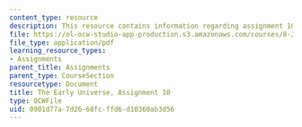 ```yaml
---
content_type: resource
description: This resource contains information regarding assignment 10.
file: https://ol-ocw-studio-app-production.s3.amazonaws.com/courses/8-286-the-early-universe-fall-2013/0901d77a7d2668fcffd6d10360ab3d56_MIT8_286F13_ps10.pdf
file_type: application/pdf
learning_resource_types:
- Assignments
parent_title: Assignments
parent_type: CourseSection
resourcetype: Document
title: The Early Universe, Assignment 10
type: OCWFile
uid: 0901d77a-7d26-68fc-ffd6-d10360ab3d56
---
```

